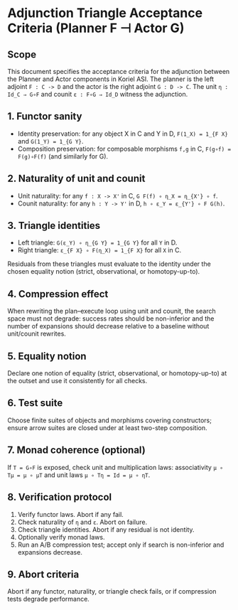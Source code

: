 # Adjunction Triangle Acceptance Criteria (Planner F ⊣ Actor G)

## Scope
This document specifies the acceptance criteria for the adjunction between the Planner and Actor components in Koriel ASI. The planner is the left adjoint `F : C -> D` and the actor is the right adjoint `G : D -> C`. The unit `η : Id_C ⇒ G∘F` and counit `ε : F∘G ⇒ Id_D` witness the adjunction.

## 1. Functor sanity
- Identity preservation: for any object X in C and Y in D, `F(1_X) = 1_{F X}` and `G(1_Y) = 1_{G Y}`.
- Composition preservation: for composable morphisms `f,g` in C, `F(g∘f) = F(g)∘F(f)` (and similarly for G).

## 2. Naturality of unit and counit
- Unit naturality: for any `f : X -> X'` in C, `G F(f) ∘ η_X = η_{X'} ∘ f`.
- Counit naturality: for any `h : Y -> Y'` in D, `h ∘ ε_Y = ε_{Y'} ∘ F G(h)`.

## 3. Triangle identities
- Left triangle: `G(ε_Y) ∘ η_{G Y} = 1_{G Y}` for all `Y` in D.
- Right triangle: `ε_{F X} ∘ F(η_X) = 1_{F X}` for all `X` in C.

Residuals from these triangles must evaluate to the identity under the chosen equality notion (strict, observational, or homotopy-up-to).

## 4. Compression effect
When rewriting the plan–execute loop using unit and counit, the search space must not degrade: success rates should be non-inferior and the number of expansions should decrease relative to a baseline without unit/counit rewrites.

## 5. Equality notion
Declare one notion of equality (strict, observational, or homotopy-up-to) at the outset and use it consistently for all checks.

## 6. Test suite
Choose finite suites of objects and morphisms covering constructors; ensure arrow suites are closed under at least two-step composition.

## 7. Monad coherence (optional)
If `T = G∘F` is exposed, check unit and multiplication laws: associativity `μ ∘ Tμ = μ ∘ μT` and unit laws `μ ∘ Tη = Id = μ ∘ ηT`.

## 8. Verification protocol
1. Verify functor laws. Abort if any fail.
2. Check naturality of `η` and `ε`. Abort on failure.
3. Check triangle identities. Abort if any residual is not identity.
4. Optionally verify monad laws.
5. Run an A/B compression test; accept only if search is non-inferior and expansions decrease.

## 9. Abort criteria
Abort if any functor, naturality, or triangle check fails, or if compression tests degrade performance.
